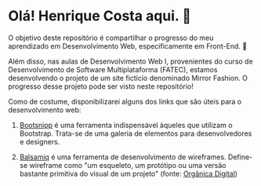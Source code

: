 # Olá! Henrique Costa aqui. 👋
O objetivo deste repositório é compartilhar o progresso do meu aprendizado em Desenvolvimento Web, especificamente em Front-End. 📖

Além disso, nas aulas de Desenvolvimento Web I, provenientes do curso de Desenvolvimento de Software Multiplataforma (FATEC), estamos desenvolvendo o projeto de um site fictício denominado Mirror Fashion. O progresso desse projeto pode ser visto neste repositório! 

Como de costume, disponibilizarei alguns dos links que são úteis para o desenvolvimento web: 

1. <a href="https://bootsnipp.com/">Bootsnipp</a> é uma ferramenta indispensável àqueles que utilizam o Bootstrap. Trata-se de uma galeria de elementos para desenvolvedores e designers. 

2. <a href="https://balsamiq.com/">Balsamiq</a> é uma ferramenta de desenvolvimento de wireframes. Define-se wireframe como "um esqueleto, um protótipo ou uma versão bastante primitiva do visual de um projeto" (fonte: <a href="https://www.organicadigital.com/blog/o-que-sao-wireframes-e-por-que-os-utilizamos/#:~:text=Podemos%20definir%20wireframe%20como%20um,divis%C3%A3o%20da%20interface%20em%20se%C3%A7%C3%B5es.">Orgânica Digital</a>)

